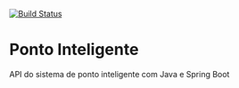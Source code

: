 [![Build Status](https://travis-ci.org/pamarcolino/ponto-inteligente-api.svg?branch=master)](https://travis-ci.org/pamarcolino/ponto-inteligente-api)

# Ponto Inteligente
API do sistema de ponto inteligente com Java e Spring Boot
